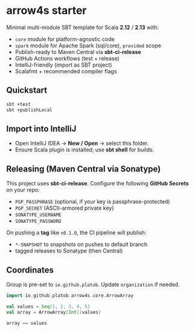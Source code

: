
# arrow4s starter

Minimal multi-module SBT template for Scala **2.12** / **2.13** with:
- `core` module for platform-agnostic code
- `spark` module for Apache Spark (sql/core), `provided` scope
- Publish-ready to Maven Central via **sbt-ci-release**
- GitHub Actions workflows (test + release)
- IntelliJ-friendly (import as SBT project)
- Scalafmt + recommended compiler flags

## Quickstart

```bash
sbt +test
sbt +publishLocal
```

## Import into IntelliJ
- Open IntelliJ IDEA → **New / Open** → select this folder.
- Ensure Scala plugin is installed; use **sbt shell** for builds.

## Releasing (Maven Central via Sonatype)
This project uses **sbt-ci-release**. Configure the following **GitHub Secrets** on your repo:
- `PGP_PASSPHRASE` (optional, if your key is passphrase-protected)
- `PGP_SECRET` (ASCII-armored private key)
- `SONATYPE_USERNAME`
- `SONATYPE_PASSWORD`

On pushing a **tag** like `v0.1.0`, the CI pipeline will publish:
- `*-SNAPSHOT` to snapshots on pushes to default branch
- tagged releases to Sonatype (then Central)

## Coordinates
Group is pre-set to `io.github.platob`. Update `organization` if needed.

```scala
import io.github.platob.arrow4s.core.ArrowArray

val values = Seq(1, 2, 3, 4, 5)
val array = ArrowArray[Int](values)

array == values
```
